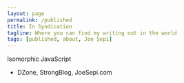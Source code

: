 ```yaml
---
layout: page
permalink: /published
title: In Syndication
tagline: Where you can find my writing out in the world
tags: [published, about, Joe Sepi]
---
```


Isomorphic JavaScript
- DZone, StrongBlog, JoeSepi.com
